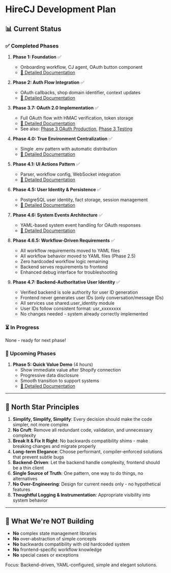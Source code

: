 # HireCJ Development Plan

## 📊 Current Status

### ✅ Completed Phases

1. **Phase 1: Foundation** ✅
   - Onboarding workflow, CJ agent, OAuth button component
   - [📄 Detailed Documentation](docs/shopify-onboarding/phase-1-foundation.md)

2. **Phase 2: Auth Flow Integration** ✅
   - OAuth callbacks, shop domain identifier, context updates
   - [📄 Detailed Documentation](docs/shopify-onboarding/phase-2-auth-flow.md)

3. **Phase 3.7: OAuth 2.0 Implementation** ✅
   - Full OAuth flow with HMAC verification, token storage
   - [📄 Detailed Documentation](docs/shopify-onboarding/phase-3.7-oauth-implementation.md)
   - See also: [Phase 3 OAuth Production](docs/shopify-onboarding/phase-3-oauth-production.md), [Phase 3 Testing](docs/shopify-onboarding/phase-3-testing.md)

4. **Phase 4.0: True Environment Centralization** ✅
   - Single .env pattern with automatic distribution
   - [📄 Detailed Documentation](docs/phase-4.0-env-centralization.md)

5. **Phase 4.1: UI Actions Pattern** ✅
   - Parser, workflow config, WebSocket integration
   - [📄 Detailed Documentation](docs/shopify-onboarding/phase-4-ui-actions.md)

6. **Phase 4.5: User Identity & Persistence** ✅
   - PostgreSQL user identity, fact storage, session management
   - [📄 Detailed Documentation](docs/shopify-onboarding/phase-4.5-user-identity.md)

7. **Phase 4.6: System Events Architecture** ✅
   - YAML-based system event handling for OAuth responses
   - [📄 Detailed Documentation](docs/shopify-onboarding/phase-4.6-system-events.md)

8. **Phase 4.6.5: Workflow-Driven Requirements** ✅
   - All workflow requirements moved to YAML files
   - All workflow behavior moved to YAML files (Phase 2.5)
   - Zero hardcoded workflow logic remaining
   - Backend serves requirements to frontend
   - Enhanced debug interface for troubleshooting

9. **Phase 4.7: Backend-Authoritative User Identity** ✅
   - Verified backend is sole authority for user ID generation
   - Frontend never generates user IDs (only conversation/message IDs)
   - All services use shared.user_identity module
   - User IDs follow consistent format: usr_xxxxxxxx
   - No changes needed - system already correctly implemented

### ⏳ In Progress

None - ready for next phase!

### 📅 Upcoming Phases

1. **Phase 5: Quick Value Demo** (4 hours)
   - Show immediate value after Shopify connection
   - Progressive data disclosure
   - Smooth transition to support systems
   - [📄 Detailed Documentation](docs/shopify-onboarding/phase-5-quick-value.md)

---

## 🌟 North Star Principles

1. **Simplify, Simplify, Simplify**: Every decision should make the code simpler, not more complex
2. **No Cruft**: Remove all redundant code, validation, and unnecessary complexity
3. **Break It & Fix It Right**: No backwards compatibility shims - make breaking changes and migrate properly
4. **Long-term Elegance**: Choose performant, compiler-enforced solutions that prevent subtle bugs
5. **Backend-Driven**: Let the backend handle complexity, frontend should be a thin client
6. **Single Source of Truth**: One pattern, one way to do things, no alternatives
7. **No Over-Engineering**: Design for current needs only - no hypothetical features
8. **Thoughtful Logging & Instrumentation**: Appropriate visibility into system behavior

---

## 🚨 What We're NOT Building

- **No** complex state management libraries
- **No** over-abstraction of simple concepts
- **No** backwards compatibility with old hardcoded system
- **No** frontend-specific workflow knowledge
- **No** special cases or exceptions

Focus: Backend-driven, YAML-configured, simple and elegant solutions.